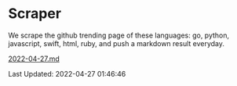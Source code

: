 # Scraper

We scrape the github trending page of these languages: go, python, javascript, swift, html, ruby, and push a markdown result everyday.

[2022-04-27.md](https://github.com/henson/Scraper/blob/master/2022-04-27.md)

Last Updated: 2022-04-27 01:46:46